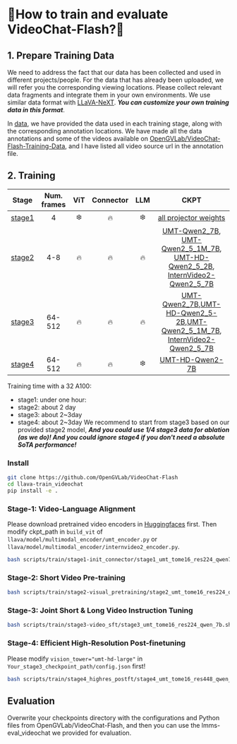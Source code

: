 # 👀How to train and evaluate VideoChat-Flash?🦜


## 1. Prepare Training Data


We need to address the fact that our data has been collected and used in different projects/people. For the data that has already been uploaded, we will refer you the corresponding viewing locations. Please collect relevant data fragments and integrate them in your own environments. We use similar data format with [LLaVA-NeXT](https://github.com/LLaVA-VL/LLaVA-NeXT/tree/main/scripts/train). ***You can customize your own training data in this format***.


In [data](.data), we have provided the data used in each training stage, along with the corresponding annotation locations. We have made all the data annotations and some of the videos available on [OpenGVLab/VideoChat-Flash-Training-Data](https://huggingface.co/datasets/OpenGVLab/VideoChat-Flash-Training-Data), and I have listed all video source url in the annotation file.


## 2. Training


| Stage | Num. frames | ViT | Connector | LLM | CKPT |
|--------|:-------:|:------:|:------:|:------:|:------:|
| [stage1](scripts/train/stage1-init_connector) | 4 | :snowflake: | :fire: | :snowflake: | [all projector weights](https://huggingface.co/OpenGVLab/stage1-mm-projectors/tree/main) |
| [stage2](scripts/train/stage2-visual_pretraining) | 4-8 | :fire: | :fire: | :fire: | [UMT-Qwen2_7B](https://huggingface.co/OpenGVLab/stage2-UMT-Qwen2-7B-tome16_mlp), [UMT-Qwen2_5_1M_7B](https://huggingface.co/OpenGVLab/stage2-UMT-Qwen2_5_7B_1m-tome16_mlp), [UMT-HD-Qwen2_5_2B](https://huggingface.co/OpenGVLab/stage2-UMT-Qwen2_5_1.5B-tome16_mlp), [InternVideo2-Qwen2_5_7B](https://huggingface.co/OpenGVLab/stage2-InternVideo2-1B-Qwen2_5-7B-tome16_mlp) |
| [stage3](scripts/train/stage3-video_sft) | 64-512 | :fire: | :fire: | :fire: | [UMT-Qwen2_7B](https://huggingface.co/OpenGVLab/VideoChat-Flash-Qwen2-7B_res448),[UMT-HD-Qwen2_5-2B](https://huggingface.co/OpenGVLab/VideoChat-Flash-Qwen2_5-2B_res448),[UMT-Qwen2_5_1M_7B](https://huggingface.co/OpenGVLab/VideoChat-Flash-Qwen2_5-7B-1M_res224), [InternVideo2-Qwen2_5_7B](https://huggingface.co/OpenGVLab/VideoChat-Flash-Qwen2_5-7B_InternVideo2-1B) |
| [stage4](scripts/train/stage4_highres_postft) | 64-512 | :fire: | :fire: | :snowflake: | [UMT-HD-Qwen2-7B](https://huggingface.co/OpenGVLab/VideoChat-Flash-Qwen2-7B_res448)|

Training time with a 32 A100:
- stage1: under one hour:
- stage2: about 2 day
- stage3: about 2~3day
- stage4: about 2~3day
We recommend to start from stage3 based on our provided stage2 model, ***And you could use 1/4 stage3 data for ablation (as we do)! And you could ignore stage4 if you don't need a absolute SoTA performance!***

### Install

```bash
git clone https://github.com/OpenGVLab/VideoChat-Flash
cd llava-train_videochat
pip install -e .
```

### Stage-1: Video-Language Alignment

Please download pretrained video encoders in [Huggingfaces](https://huggingface.co/OpenGVLab/Video_Encoders_for_Training_VideoChat-Flash) first. Then modify ckpt_path in `build_vit` of `llava/model/multimodal_encoder/umt_encoder.py` or `llava/model/multimodal_encoder/internvideo2_encoder.py`.
```bash
bash scripts/train/stage1-init_connector/stage1_umt_tome16_res224_qwen7b.sh
```
### Stage-2: Short Video Pre-training
```bash
bash scripts/train/stage2-visual_pretraining/stage2_umt_tome16_res224_qwen_7b.sh
```
### Stage-3: Joint Short & Long Video Instruction Tuning
```bash
bash scripts/train/stage3-video_sft/stage3_umt_tome16_res224_qwen_7b.sh
```

### Stage-4: Efficient High-Resolution Post-finetuning
Please modify `vision_tower="umt-hd-large"` in `Your_stage3_checkpoint_path/config.json` first!
```bash
bash scripts/train/stage4_highres_postft/stage4_umt_tome16_res448_qwen_7b.sh
```

## Evaluation

Overwrite your checkpoints directory with the configurations and Python files from OpenGVLab/VideoChat-Flash, and then you can use the lmms-eval_videochat we provided for evaluation.
